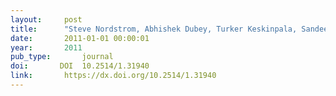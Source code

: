 ```yaml
---
layout:     post
title:      "Steve Nordstrom, Abhishek Dubey, Turker Keskinpala, Sandeep Neema, and Theodore Bapty. Autonomic healing of model-based systems. Journal of Aerospace Computing, Information, and Communication, 8(4):87–99, 2011."
date:       2011-01-01 00:00:01
year:       2011
pub_type:       journal
doi:       DOI  10.2514/1.31940
link:       https://dx.doi.org/10.2514/1.31940
---
```

